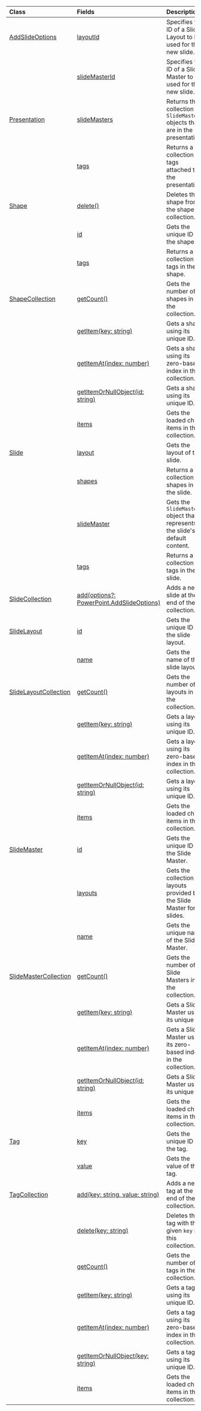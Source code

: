 | Class | Fields | Description |
|:---|:---|:---|
|[AddSlideOptions](/javascript/api/powerpoint/powerpoint.addslideoptions)|[layoutId](/javascript/api/powerpoint/powerpoint.addslideoptions#layoutId)|Specifies the ID of a Slide Layout to be used for the new slide.|
||[slideMasterId](/javascript/api/powerpoint/powerpoint.addslideoptions#slideMasterId)|Specifies the ID of a Slide Master to be used for the new slide.|
|[Presentation](/javascript/api/powerpoint/powerpoint.presentation)|[slideMasters](/javascript/api/powerpoint/powerpoint.presentation#slideMasters)|Returns the collection of `SlideMaster` objects that are in the presentation.|
||[tags](/javascript/api/powerpoint/powerpoint.presentation#tags)|Returns a collection of tags attached to the presentation.|
|[Shape](/javascript/api/powerpoint/powerpoint.shape)|[delete()](/javascript/api/powerpoint/powerpoint.shape#delete__)|Deletes the shape from the shape collection.|
||[id](/javascript/api/powerpoint/powerpoint.shape#id)|Gets the unique ID of the shape.|
||[tags](/javascript/api/powerpoint/powerpoint.shape#tags)|Returns a collection of tags in the shape.|
|[ShapeCollection](/javascript/api/powerpoint/powerpoint.shapecollection)|[getCount()](/javascript/api/powerpoint/powerpoint.shapecollection#getCount__)|Gets the number of shapes in the collection.|
||[getItem(key: string)](/javascript/api/powerpoint/powerpoint.shapecollection#getItem_key_)|Gets a shape using its unique ID.|
||[getItemAt(index: number)](/javascript/api/powerpoint/powerpoint.shapecollection#getItemAt_index_)|Gets a shape using its zero-based index in the collection.|
||[getItemOrNullObject(id: string)](/javascript/api/powerpoint/powerpoint.shapecollection#getItemOrNullObject_id_)|Gets a shape using its unique ID.|
||[items](/javascript/api/powerpoint/powerpoint.shapecollection#items)|Gets the loaded child items in this collection.|
|[Slide](/javascript/api/powerpoint/powerpoint.slide)|[layout](/javascript/api/powerpoint/powerpoint.slide#layout)|Gets the layout of the slide.|
||[shapes](/javascript/api/powerpoint/powerpoint.slide#shapes)|Returns a collection of shapes in the slide.|
||[slideMaster](/javascript/api/powerpoint/powerpoint.slide#slideMaster)|Gets the `SlideMaster` object that represents the slide's default content.|
||[tags](/javascript/api/powerpoint/powerpoint.slide#tags)|Returns a collection of tags in the slide.|
|[SlideCollection](/javascript/api/powerpoint/powerpoint.slidecollection)|[add(options?: PowerPoint.AddSlideOptions)](/javascript/api/powerpoint/powerpoint.slidecollection#add_options_)|Adds a new slide at the end of the collection.|
|[SlideLayout](/javascript/api/powerpoint/powerpoint.slidelayout)|[id](/javascript/api/powerpoint/powerpoint.slidelayout#id)|Gets the unique ID of the slide layout.|
||[name](/javascript/api/powerpoint/powerpoint.slidelayout#name)|Gets the name of the slide layout.|
|[SlideLayoutCollection](/javascript/api/powerpoint/powerpoint.slidelayoutcollection)|[getCount()](/javascript/api/powerpoint/powerpoint.slidelayoutcollection#getCount__)|Gets the number of layouts in the collection.|
||[getItem(key: string)](/javascript/api/powerpoint/powerpoint.slidelayoutcollection#getItem_key_)|Gets a layout using its unique ID.|
||[getItemAt(index: number)](/javascript/api/powerpoint/powerpoint.slidelayoutcollection#getItemAt_index_)|Gets a layout using its zero-based index in the collection.|
||[getItemOrNullObject(id: string)](/javascript/api/powerpoint/powerpoint.slidelayoutcollection#getItemOrNullObject_id_)|Gets a layout using its unique ID.|
||[items](/javascript/api/powerpoint/powerpoint.slidelayoutcollection#items)|Gets the loaded child items in this collection.|
|[SlideMaster](/javascript/api/powerpoint/powerpoint.slidemaster)|[id](/javascript/api/powerpoint/powerpoint.slidemaster#id)|Gets the unique ID of the Slide Master.|
||[layouts](/javascript/api/powerpoint/powerpoint.slidemaster#layouts)|Gets the collection of layouts provided by the Slide Master for slides.|
||[name](/javascript/api/powerpoint/powerpoint.slidemaster#name)|Gets the unique name of the Slide Master.|
|[SlideMasterCollection](/javascript/api/powerpoint/powerpoint.slidemastercollection)|[getCount()](/javascript/api/powerpoint/powerpoint.slidemastercollection#getCount__)|Gets the number of Slide Masters in the collection.|
||[getItem(key: string)](/javascript/api/powerpoint/powerpoint.slidemastercollection#getItem_key_)|Gets a Slide Master using its unique ID.|
||[getItemAt(index: number)](/javascript/api/powerpoint/powerpoint.slidemastercollection#getItemAt_index_)|Gets a Slide Master using its zero-based index in the collection.|
||[getItemOrNullObject(id: string)](/javascript/api/powerpoint/powerpoint.slidemastercollection#getItemOrNullObject_id_)|Gets a Slide Master using its unique ID.|
||[items](/javascript/api/powerpoint/powerpoint.slidemastercollection#items)|Gets the loaded child items in this collection.|
|[Tag](/javascript/api/powerpoint/powerpoint.tag)|[key](/javascript/api/powerpoint/powerpoint.tag#key)|Gets the unique ID of the tag.|
||[value](/javascript/api/powerpoint/powerpoint.tag#value)|Gets the value of the tag.|
|[TagCollection](/javascript/api/powerpoint/powerpoint.tagcollection)|[add(key: string, value: string)](/javascript/api/powerpoint/powerpoint.tagcollection#add_key__value_)|Adds a new tag at the end of the collection.|
||[delete(key: string)](/javascript/api/powerpoint/powerpoint.tagcollection#delete_key_)|Deletes the tag with the given `key` in this collection.|
||[getCount()](/javascript/api/powerpoint/powerpoint.tagcollection#getCount__)|Gets the number of tags in the collection.|
||[getItem(key: string)](/javascript/api/powerpoint/powerpoint.tagcollection#getItem_key_)|Gets a tag using its unique ID.|
||[getItemAt(index: number)](/javascript/api/powerpoint/powerpoint.tagcollection#getItemAt_index_)|Gets a tag using its zero-based index in the collection.|
||[getItemOrNullObject(key: string)](/javascript/api/powerpoint/powerpoint.tagcollection#getItemOrNullObject_key_)|Gets a tag using its unique ID.|
||[items](/javascript/api/powerpoint/powerpoint.tagcollection#items)|Gets the loaded child items in this collection.|
